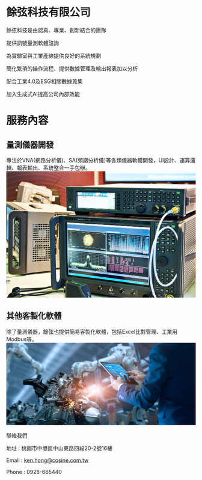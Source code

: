 # 餘弦科技有限公司

  

餘弦科技是由認真、專業、創新結合的團隊

提供訊號量測軟體諮詢

為實驗室與工業產線提供良好的系統規劃

簡化繁瑣的操作流程、提供數據管理及輸出報表加以分析

配合工業4.0及ESG相關數據蒐集

加入生成式AI提高公司內部效能

# 服務內容

## 量測儀器開發

專注於VNA(網路分析儀)、SA(頻譜分析儀)等各類儀器軟體開發，UI設計、運算邏輯、報表輸出、系統整合一手包辦。
![](./images/iStock-1337764203.jpg)



##  其他客製化軟體

除了量測儀器，餘弦也提供簡易客製化軟體，包括Excel比對管理、工業用Modbus等。 
![](./images/iStock-1022892534.jpg)


 


聯絡我們

地址 : 桃園市中壢區中山東路四段20-2號16樓

Email : ken.hong@cosine.com.tw

Phone : 0928-665440
